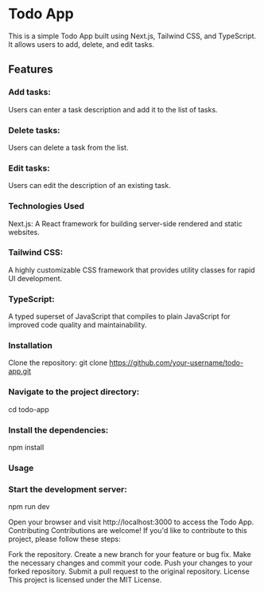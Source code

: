 # Todo App
This is a simple Todo App built using Next.js, Tailwind CSS, and TypeScript. It allows users to add, delete, and edit tasks.

## Features
### Add tasks: 
Users can enter a task description and add it to the list of tasks.
### Delete tasks: 
Users can delete a task from the list.
### Edit tasks: 
Users can edit the description of an existing task.
### Technologies Used
Next.js: A React framework for building server-side rendered and static websites.
### Tailwind CSS: 
A highly customizable CSS framework that provides utility classes for rapid UI development.
### TypeScript: 
A typed superset of JavaScript that compiles to plain JavaScript for improved code quality and maintainability.
### Installation
Clone the repository:
git clone https://github.com/your-username/todo-app.git
### Navigate to the project directory:
cd todo-app
### Install the dependencies:
npm install
### Usage
### Start the development server:
npm run dev

Open your browser and visit http://localhost:3000 to access the Todo App.
Contributing
Contributions are welcome! If you'd like to contribute to this project, please follow these steps:

Fork the repository.
Create a new branch for your feature or bug fix.
Make the necessary changes and commit your code.
Push your changes to your forked repository.
Submit a pull request to the original repository.
License
This project is licensed under the MIT License.
